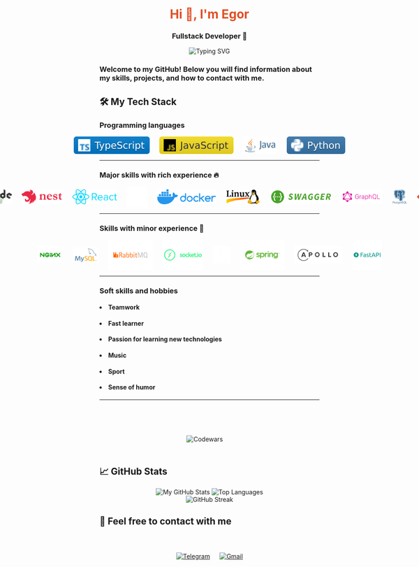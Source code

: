 # <div align="center" style="color:#e34f26">Hi 👋, I'm Egor</div>

### <div align="center">Fullstack Developer 🚀</div>

<div align="center" style="fontSize:50px">
    <img src="https://readme-typing-svg.demolab.com?font=Fira+Code&pause=1400&color=FF7F50&center=true&vCenter=true&width=435&lines=Turning+ideas+into+reality;Clean+code+enthusiast;Problem+solver;Continuous+learner" alt="Typing SVG" />
</div>

### Welcome to my GitHub! Below you will find information about my skills, projects, and how to contact with me.

## 🛠️ My Tech Stack

### Programming languages
<div align="center" style="display: flex; align-items: center; justify-content: center; gap: 22px;">
    <img src="./.assets/typescript.svg" alt="TypeScript" height="40"/>
    <img src="./.assets/javascript.svg" alt="JavaScript" height="40"/>
    <img src="./.assets/java.png" alt="Java" height="40"/>
    <img src="./.assets/python.svg" alt="Python" height="40"/>
</div>

<hr>

### Major skills with rich experience 🔥

<div align="center" style="display: flex; align-items: center; justify-content: center; gap: 22px;">
    <img src="./.assets/nodejs.png" alt="Node.js" height="34"/>
    <img src="./.assets/nest.png" alt="NestJS" height="34"/>
    <img src="./.assets/react.png" alt="React" height="34"/>
    <img src="./.assets/nextjs.svg" alt="NextJS" height="48"/>
    <img src="./.assets/docker.png" alt="Docker" height="34"/>
    <img src="./.assets/linux.png" alt="Linux" height="34"/>
    <img src="./.assets/swagger.png" alt="Swagger" height="34"/>
    <img src="./.assets/graphql.png" alt="GraphQL"" height="34"/>
    <img src="./.assets/postgres.png" alt="PostgreSQL" height="34"/>
    <img src="./.assets/git.png" alt="Git" height="34"/>
</div>

<hr>

### Skills with minor experience 🌱

<div align="center" style="display: flex; align-items: center; justify-content: center; gap: 22px;">
    <img src="./.assets/nginx.png" alt="Nginx" height="40"/>
    <img src="./.assets/mysql.png" alt="mySQL" height="34"/>
    <img src="./.assets/rabbitmq.png" alt="Rabbitmq" height="68"/>
    <img src="./.assets/socketio.png" alt="GraphQL"" height="68"/>
    <img src="./.assets/kafka.png" alt="Kafka" height="40"/>
    <img src="./.assets/spring.png" alt="Spring" height="68"/>
    <img src="./.assets/apollo.svg" alt="Apollo Server" height="40"/>
    <img src="./.assets/fastapi.png" alt="FastAPI" height="68"/>
</div>

<hr>

### Soft skills and hobbies
#### <ul>
####     <li>Teamwork</li>
####     <li>Fast learner</li>
####     <li>Passion for learning new technologies</li>
####     <li>Music</li>
####     <li>Sport</li>
####     <li>Sense of humor</li>
#### </ul>

<hr>

<div align="center" style="display: flex; align-items: center; justify-content: center; gap: 22px; height: 60px; padding-top: 46px;>

[![Codewars](https://www.codewars.com/users/george-leontev/badges/large)](https://www.codewars.com/users/george-leontev)
</div>


## 📈 GitHub Stats

<div align="center">
    <img height="180em" src="https://github-readme-stats.vercel.app/api?username=george-leontev&show_icons=true&theme=radical&hide_border=true&count_private=true" alt="My GitHub Stats"/>
    <img height="180em" src="https://github-readme-stats.vercel.app/api/top-langs/?username=george-leontev&layout=compact&theme=radical&hide_border=true" alt="Top Languages"/>
</div>

<div align="center">
    <img src="https://github-readme-streak-stats.herokuapp.com/?user=george-leontev&theme=radical&hide_border=true" alt="GitHub Streak"/>
</div>

## 🤝 Feel free to contact with me

<div align="center" style="display: flex; align-items: center; justify-content: center; gap: 22px; height: 100px;">
    <a href="https://t.me/Egor_Leontev24" target="_blank">
        <img src="https://img.shields.io/badge/Telegram-2CA5E0?style=for-the-badge&logo=telegram&logoColor=white" alt="Telegram" height="40"/>
    </a>
    <a href="mailto:egorleontev54@gmail.com?subject=Вопрос по сотрудничеству&body=Здравствуйте!">
        <img src="https://img.shields.io/badge/Gmail-D14836?style=for-the-badge&logo=gmail&logoColor=white" alt="Gmail" height="40"//>
    </a>
</div>
